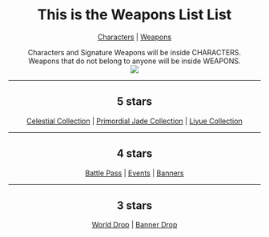 <body>
  <div align="center">
    <h1>This is the Weapons List List</h1><p></p>
<a href="https://github.com/lihgrandini/characterstp/blob/main/Characters/README.md">Characters</a> | <a href="https://github.com/lihgrandini/characterstp/blob/main/Weapons/README.md">Weapons</a><p></p>
Characters and Signature Weapons will be inside CHARACTERS.<br>
Weapons that do not belong to anyone will be inside WEAPONS.<br>
<img src="https://images-wixmp-ed30a86b8c4ca887773594c2.wixmp.com/i/600cc6ca-4f52-40e6-a83c-3bcd6e94e0ee/de7abse-2810a71f-480f-47a6-845f-823598d9f05d.png/v1/fill/w_1170,h_339/mmd_genshin_impact_sword_set_dl_by_cherrypiewithpoison_de7abse-fullview.png">
<hr>
<h2>5 stars</h2>
<a href="">Celestial Collection</a> | 
<a href="https://github.com/lihgrandini/characterstp/blob/main/Weapons/Primordial%20Jade/README.md">Primordial Jade Collection</a> | 
<a href="https://github.com/lihgrandini/characterstp/blob/main/Weapons/Liyue/README.md">Liyue Collection</a>
<hr>
<h2>4 stars</h2>
<a href="https://github.com/lihgrandini/characterstp/blob/main/Weapons/Battle%20Pass/README.md">Battle Pass</a> | <a href="">Events</a> | <a href="">Banners</a>
<hr>
<h2>3 stars</h2>
<a href="">World Drop</a> | <a href="">Banner Drop</a>
</body>
